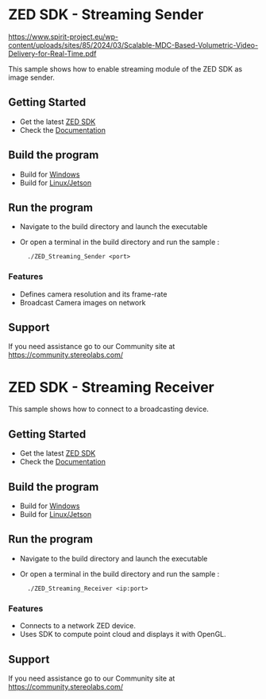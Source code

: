 # ZED SDK - Streaming Sender

https://www.spirit-project.eu/wp-content/uploads/sites/85/2024/03/Scalable-MDC-Based-Volumetric-Video-Delivery-for-Real-Time.pdf

This sample shows how to enable streaming module of the ZED SDK as image sender.

## Getting Started
 - Get the latest [ZED SDK](https://www.stereolabs.com/developers/release/)
 - Check the [Documentation](https://www.stereolabs.com/docs/)

## Build the program
 - Build for [Windows](https://www.stereolabs.com/docs/app-development/cpp/windows/)
 - Build for [Linux/Jetson](https://www.stereolabs.com/docs/app-development/cpp/linux/)

## Run the program
- Navigate to the build directory and launch the executable
- Or open a terminal in the build directory and run the sample :

        ./ZED_Streaming_Sender <port>

### Features
 - Defines camera resolution and its frame-rate
 - Broadcast Camera images on network

## Support
If you need assistance go to our Community site at https://community.stereolabs.com/

# ZED SDK - Streaming Receiver

This sample shows how to connect to a broadcasting device.

## Getting Started
 - Get the latest [ZED SDK](https://www.stereolabs.com/developers/release/)
 - Check the [Documentation](https://www.stereolabs.com/docs/)

## Build the program
 - Build for [Windows](https://www.stereolabs.com/docs/app-development/cpp/windows/)
 - Build for [Linux/Jetson](https://www.stereolabs.com/docs/app-development/cpp/linux/)

## Run the program
- Navigate to the build directory and launch the executable
- Or open a terminal in the build directory and run the sample :

        ./ZED_Streaming_Receiver <ip:port>

### Features
 - Connects to a network ZED device.
 - Uses SDK to compute point cloud and displays it with OpenGL.

## Support
If you need assistance go to our Community site at https://community.stereolabs.com/
